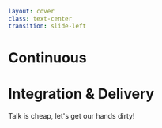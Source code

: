 ```yaml
layout: cover
class: text-center
transition: slide-left
```

# Continuous
# Integration & Delivery

<div></div>

Talk is cheap, let's get our hands dirty!

<Nr />
